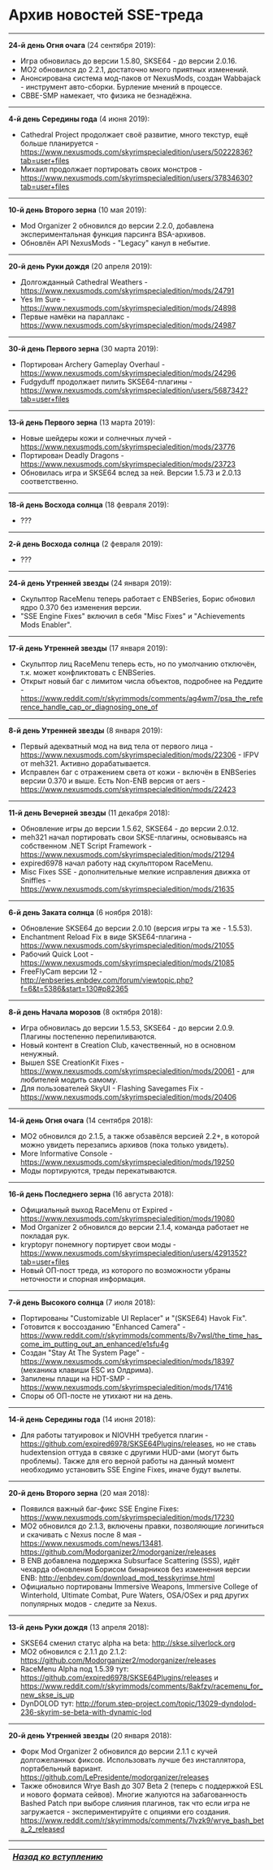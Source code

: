 # Архив новостей SSE-треда

------

**24-й день Огня очага** (24 сентября 2019):

+ Игра обновилась до версии 1.5.80, SKSE64 - до версии 2.0.16.
+ MO2 обновился до 2.2.1, достаточно много приятных изменений.
+ Анонсирована система мод-паков от NexusMods, создан Wabbajack - инструмент авто-сборки. Бурление мнений в процессе.
+ CBBE-SMP намекает, что физика не безнадёжна.

------

**4-й день Середины года** (4 июня 2019):

+ Cathedral Project продолжает своё развитие, много текстур, ещё больше планируется - https://www.nexusmods.com/skyrimspecialedition/users/50222836?tab=user+files
+ Михаил продолжает портировать своих монстров - https://www.nexusmods.com/skyrimspecialedition/users/37834630?tab=user+files

------

**10-й день Второго зерна** (10 мая 2019):

+ Mod Organizer 2 обновился до версии 2.2.0, добавлена экспериментальная функция парсинга BSA-архивов.
+ Обновлён API NexusMods - "Legacy" канул в небытие.

------

**20-й день Руки дождя** (20 апреля 2019):

+ Долгожданный Cathedral Weathers - https://www.nexusmods.com/skyrimspecialedition/mods/24791
+ Yes Im Sure - https://www.nexusmods.com/skyrimspecialedition/mods/24898
+ Первые намёки на параллакс - https://www.nexusmods.com/skyrimspecialedition/mods/24987

------

**30-й день Первого зерна** (30 марта 2019):

+ Портирован Archery Gameplay Overhaul - https://www.nexusmods.com/skyrimspecialedition/mods/24296
+ Fudgyduff продолжает пилить SKSE64-плагины - https://www.nexusmods.com/skyrimspecialedition/users/5687342?tab=user+files

------

**13-й день Первого зерна** (13 марта 2019):

+ Новые шейдеры кожи и солнечных лучей - https://www.nexusmods.com/skyrimspecialedition/mods/23776
+ Портирован Deadly Dragons - https://www.nexusmods.com/skyrimspecialedition/mods/23723
+ Обновилась игра и SKSE64 вслед за ней. Версии 1.5.73 и 2.0.13 соответственно.

------

**18-й день Восхода солнца** (18 февраля 2019):
+ ???

------

**2-й день Восхода солнца** (2 февраля 2019):
+ ???

------

**24-й день Утренней звезды** (24 января 2019):
+ Скульптор RaceMenu теперь работает с ENBSeries, Борис обновил ядро 0.370 без изменения версии.
+ "SSE Engine Fixes" включил в себя "Misc Fixes" и "Achievements Mods Enabler".

------

**17-й день Утренней звезды** (17 января 2019):
+ Скульптор лиц RaceMenu теперь есть, но по умолчанию отключён, т.к. может конфликтовать с ENBSeries.
+ Открыт новый баг с лимитом числа объектов, подробнее на Реддите - https://www.reddit.com/r/skyrimmods/comments/ag4wm7/psa_the_reference_handle_cap_or_diagnosing_one_of

------

**8-й день Утренней звезды** (8 января 2019):
+ Первый адекватный мод на вид тела от первого лица - https://www.nexusmods.com/skyrimspecialedition/mods/22306 - IFPV от meh321. Активно дорабатывается.
+ Исправлен баг с отражением света от кожи - включён в ENBSeries версии 0.370 и выше. Есть Non-ENB версия от aers - https://www.nexusmods.com/skyrimspecialedition/mods/22423

------

**11-й день Вечерней звезды** (11 декабря 2018):
+ Обновление игры до версии 1.5.62, SKSE64 - до версии 2.0.12.
+ meh321 начал портировать свои SKSE-плагины, основываясь на собственном .NET Script Framework - https://www.nexusmods.com/skyrimspecialedition/mods/21294
+ expired6978 начал работу над скульптором RaceMenu.
+ Misc Fixes SSE - дополнительные мелкие исправления движка от Sniffles - https://www.nexusmods.com/skyrimspecialedition/mods/21635

------

**6-й день Заката солнца** (6 ноября 2018):
+ Обновление SKSE64 до версии 2.0.10 (версия игры та же - 1.5.53).
+ Enchantment Reload Fix в виде SKSE64-плагина - https://www.nexusmods.com/skyrimspecialedition/mods/21055
+ Рабочий Quick Loot - https://www.nexusmods.com/skyrimspecialedition/mods/21085
+ FreeFlyCam версии 12 - http://enbseries.enbdev.com/forum/viewtopic.php?f=6&t=5386&start=130#p82365

------

**8-й день Начала морозов** (8 октября 2018):
+ Игра обновилась до версии 1.5.53, SKSE64 - до версии 2.0.9. Плагины постепенно перепиливаются.
+ Новый контент в Creation Club, качественный, но в основном ненужный.
+ Вышел SSE CreationKit Fixes - https://www.nexusmods.com/skyrimspecialedition/mods/20061 - для любителей модить самому.
+ Для пользователей SkyUI - Flashing Savegames Fix - https://www.nexusmods.com/skyrimspecialedition/mods/20406

------

**14-й день Огня очага** (14 сентября 2018):
+ MO2 обновился до 2.1.5, а также обзавёлся версией 2.2+, в которой можно увидеть перезапись архивов (пока только увидеть).
+ More Informative Console - https://www.nexusmods.com/skyrimspecialedition/mods/19250
+ Моды портируются, треды перекатываются.

------

**16-й день Последнего зерна** (16 августа 2018):
+ Официальный выход RaceMenu от Expired - https://www.nexusmods.com/skyrimspecialedition/mods/19080
+ Mod Organizer 2 обновился до версии 2.1.4, команда работает не покладая рук.
+ kryptopyr понемногу портирует свои моды - https://www.nexusmods.com/skyrimspecialedition/users/4291352?tab=user+files
+ Новый ОП-пост треда, из которого по возможности убраны неточности и спорная информация.

------

**7-й день Высокого солнца** (7 июля 2018):
+ Портированы "Customizable UI Replacer" и "(SKSE64) Havok Fix".
+ Готовится к воссозданию "Enhanced Camera" - https://www.reddit.com/r/skyrimmods/comments/8v7wsl/the_time_has_come_im_putting_out_an_enhanced/e1sfu4g
+ Создан "Stay At The System Page" - https://www.nexusmods.com/skyrimspecialedition/mods/18397 (механика клавиши ESC из Олдрима).
+ Запилены плащи на HDT-SMP - https://www.nexusmods.com/skyrimspecialedition/mods/17416
+ Споры об ОП-посте не утихают ни на день.

------

**14-й день Середины года** (14 июня 2018):
+ Для работы татуировок и NIOVHH требуется плагин - https://github.com/expired6978/SKSE64Plugins/releases, но не ставь hudextension оттуда в связке с другими HUD-ами (могут быть проблемы). Также для его верной работы на данный момент необходимо установить SSE Engine Fixes, иначе будут вылеты.

------

**20-й день Второго зерна** (20 мая 2018):
+ Появился важный баг-фикс SSE Engine Fixes: https://www.nexusmods.com/skyrimspecialedition/mods/17230
+ MO2 обновился до 2.1.3, включены правки, позволяющие логиниться и скачивать с Nexus после 8 мая - https://www.nexusmods.com/news/13481. https://github.com/Modorganizer2/modorganizer/releases
+ В ENB добавлена поддержка Subsurface Scattering (SSS), идёт чехарда обновления Борисом бинарников без изменения версии ENB: http://enbdev.com/download_mod_tesskyrimse.html
+ Официально портированы Immersive Weapons, Immersive College of Winterhold, Ultimate Combat, Pure Waters, OSA/OSex и ряд других популярных модов - следите за Nexus.

------

**13-й день Руки дождя** (13 апреля 2018):
+ SKSE64 сменил статус alpha на beta: http://skse.silverlock.org
+ MO2 обновился с 2.1.1 до 2.1.2: https://github.com/Modorganizer2/modorganizer/releases
+ RaceMenu Alpha под 1.5.39 тут: https://github.com/expired6978/SKSE64Plugins/releases и https://www.reddit.com/r/skyrimmods/comments/8akfzv/racemenu_for_new_skse_is_up
+ DynDOLOD тут: http://forum.step-project.com/topic/13029-dyndolod-236-skyrim-se-beta-with-dynamic-lod

------

**20-й день Утренней звезды** (20 января 2018):
+ Форк Mod Organizer 2 обновился до версии 2.1.1 с кучей долгожеланных фиксов. Использовать лучше без инсталлятора, портабельный вариант. https://github.com/LePresidente/modorganizer/releases
+ Также обновился Wrye Bash до 307 Beta 2 (теперь с поддержкой ESL и нового формата сейвов). Многие жалуются на забагованность Bashed Patch при выборе слияния плагинов, так что если игра не загружается - экспериментируйте с опциями его создания. https://www.reddit.com/r/skyrimmods/comments/7lvzk9/wrye_bash_beta_2_released

------

|[*Назад ко вступлению*](../00_Вступление.md)|
|:---:|
